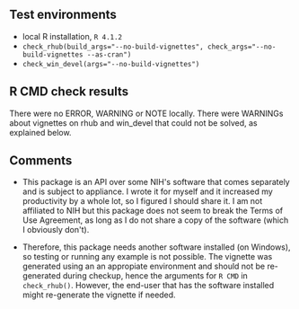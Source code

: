 
## Test environments

* local R installation, `R 4.1.2`
* `check_rhub(build_args="--no-build-vignettes", check_args="--no-build-vignettes --as-cran")`
* `check_win_devel(args="--no-build-vignettes")`


## R CMD check results

There were no ERROR, WARNING or NOTE locally.
There were WARNINGs about vignettes on rhub and win_devel that could not be solved, as explained below.
        

## Comments

* This package is an API over some NIH's software that comes separately and is subject to appliance. I wrote it for myself and it increased my productivity by a whole lot, so I figured I should share it. I am not affiliated to NIH but this package does not seem to break the Terms of Use Agreement, as long as I do not share a copy of the software (which I obviously don't).

* Therefore, this package needs another software installed (on Windows), so testing or running any example is not possible. The vignette was generated using an an appropiate environment and should not be re-generated during checkup, hence the arguments for `R CMD` in `check_rhub()`. However, the end-user that has the software installed might re-generate the vignette if needed.
